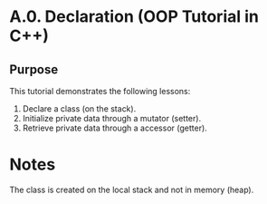 # A.0. Declaration (OOP Tutorial in C++)

## Purpose

This tutorial demonstrates the following lessons:

 1. Declare a class (on the stack).
 2. Initialize private data through a mutator (setter).
 3. Retrieve private data through a accessor (getter).

# Notes

The class is created on the local stack and not in memory (heap).
